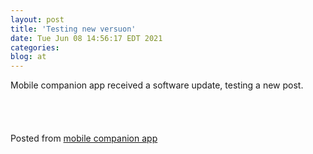 ```yaml
---
layout: post
title: 'Testing new versuon'
date: Tue Jun 08 14:56:17 EDT 2021
categories: 
blog: at
---
```

Mobile companion app received a software update, testing a new post.<br><br><br><br><br><span class="text-sm">Posted from <a href="https://github.com/serviceberry3/ghub_pgs_blog_pusher" class="text-green-500">mobile companion app</a></span>